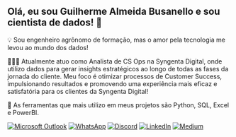 ## Olá, eu sou Guilherme Almeida Busanello e sou cientista de dados! 👋

💡 Sou engenheiro agrônomo de formação, mas o amor pela tecnologia me levou ao mundo dos dados!

👨🏻‍💻 Atualmente atuo como Analista de CS Ops na Syngenta Digital, onde utilizo dados para gerar insights estratégicos ao longo de todas as fases da jornada do cliente. Meu foco é otimizar processos de Customer Success, impulsionando resultados e promovendo uma experiência mais eficaz e satisfatória para os clientes da Syngenta Digital!

💬 As ferramentas que mais utilizo em meus projetos são Python, SQL, Excel e PowerBI.


[![Microsoft Outlook](https://img.shields.io/badge/Microsoft_Outlook-0078D4?style=for-the-badge&logo=microsoft-outlook&logoColor=white)](mailto:gui_busanello@hotmail.com)
[![WhatsApp](https://img.shields.io/badge/WhatsApp-25D366?style=for-the-badge&logo=whatsapp&logoColor=white)](https://wa.me/5555996828530)
[![Discord](https://img.shields.io/badge/Discord-7289DA?style=for-the-badge&logo=discord&logoColor=white)](https://discordapp.com/users/guibusanello)
[![LinkedIn](https://img.shields.io/badge/LinkedIn-0077B5?style=for-the-badge&logo=linkedin&logoColor=white)](https://www.linkedin.com/in/guilherme-almeida-busanello/)
[![Medium](https://img.shields.io/badge/Medium-12100E?style=for-the-badge&logo=medium&logoColor=white)](https://medium.com/@gui_busanello)




